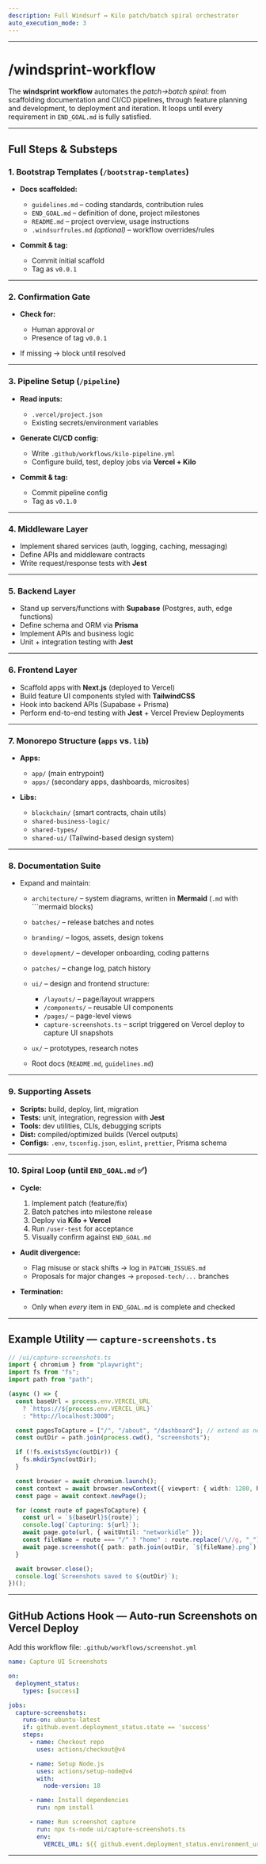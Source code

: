 ```yaml
---
description: Full Windsurf ↔ Kilo patch/batch spiral orchestrator
auto_execution_mode: 3
---
```


---

# /windsprint-workflow

The **windsprint workflow** automates the *patch→batch spiral*: from scaffolding documentation and CI/CD pipelines, through feature planning and development, to deployment and iteration. It loops until every requirement in `END_GOAL.md` is fully satisfied.

---

## Full Steps & Substeps

### 1. Bootstrap Templates (`/bootstrap-templates`)

* **Docs scaffolded:**

  * `guidelines.md` – coding standards, contribution rules
  * `END_GOAL.md` – definition of done, project milestones
  * `README.md` – project overview, usage instructions
  * `.windsurfrules.md` *(optional)* – workflow overrides/rules

* **Commit & tag:**

  * Commit initial scaffold
  * Tag as `v0.0.1`

---

### 2. Confirmation Gate

* **Check for:**

  * Human approval *or*
  * Presence of tag `v0.0.1`

* If missing → block until resolved

---

### 3. Pipeline Setup (`/pipeline`)

* **Read inputs:**

  * `.vercel/project.json`
  * Existing secrets/environment variables

* **Generate CI/CD config:**

  * Write `.github/workflows/kilo-pipeline.yml`
  * Configure build, test, deploy jobs via **Vercel + Kilo**

* **Commit & tag:**

  * Commit pipeline config
  * Tag as `v0.1.0`

---

### 4. Middleware Layer

* Implement shared services (auth, logging, caching, messaging)
* Define APIs and middleware contracts
* Write request/response tests with **Jest**

---

### 5. Backend Layer

* Stand up servers/functions with **Supabase** (Postgres, auth, edge functions)
* Define schema and ORM via **Prisma**
* Implement APIs and business logic
* Unit + integration testing with **Jest**

---

### 6. Frontend Layer

* Scaffold apps with **Next.js** (deployed to Vercel)
* Build feature UI components styled with **TailwindCSS**
* Hook into backend APIs (Supabase + Prisma)
* Perform end-to-end testing with **Jest** + Vercel Preview Deployments

---

### 7. Monorepo Structure (`apps` vs. `lib`)

* **Apps:**

  * `app/` (main entrypoint)
  * `apps/` (secondary apps, dashboards, microsites)

* **Libs:**

  * `blockchain/` (smart contracts, chain utils)
  * `shared-business-logic/`
  * `shared-types/`
  * `shared-ui/` (Tailwind-based design system)

---

### 8. Documentation Suite

* Expand and maintain:

  * `architecture/` – system diagrams, written in **Mermaid** (`.md` with \`\`\`mermaid blocks)
  * `batches/` – release batches and notes
  * `branding/` – logos, assets, design tokens
  * `development/` – developer onboarding, coding patterns
  * `patches/` – change log, patch history
  * `ui/` – design and frontend structure:

    * `/layouts/` – page/layout wrappers
    * `/components/` – reusable UI components
    * `/pages/` – page-level views
    * `capture-screenshots.ts` – script triggered on Vercel deploy to capture UI snapshots
  * `ux/` – prototypes, research notes
  * Root docs (`README.md`, `guidelines.md`)

---

### 9. Supporting Assets

* **Scripts:** build, deploy, lint, migration
* **Tests:** unit, integration, regression with **Jest**
* **Tools:** dev utilities, CLIs, debugging scripts
* **Dist:** compiled/optimized builds (Vercel outputs)
* **Configs:** `.env`, `tsconfig.json`, `eslint`, `prettier`, Prisma schema

---

### 10. Spiral Loop (until `END_GOAL.md` ✅)

* **Cycle:**

  1. Implement patch (feature/fix)
  2. Batch patches into milestone release
  3. Deploy via **Kilo + Vercel**
  4. Run `/user-test` for acceptance
  5. Visually confirm against `END_GOAL.md`

* **Audit divergence:**

  * Flag misuse or stack shifts → log in `PATCHN_ISSUES.md`
  * Proposals for major changes → `proposed-tech/...` branches

* **Termination:**

  * Only when *every* item in `END_GOAL.md` is complete and checked

---

## Example Utility — `capture-screenshots.ts`

```ts
// /ui/capture-screenshots.ts
import { chromium } from "playwright";
import fs from "fs";
import path from "path";

(async () => {
  const baseUrl = process.env.VERCEL_URL 
    ? `https://${process.env.VERCEL_URL}`
    : "http://localhost:3000";

  const pagesToCapture = ["/", "/about", "/dashboard"]; // extend as needed
  const outDir = path.join(process.cwd(), "screenshots");

  if (!fs.existsSync(outDir)) {
    fs.mkdirSync(outDir);
  }

  const browser = await chromium.launch();
  const context = await browser.newContext({ viewport: { width: 1280, height: 800 } });
  const page = await context.newPage();

  for (const route of pagesToCapture) {
    const url = `${baseUrl}${route}`;
    console.log(`Capturing: ${url}`);
    await page.goto(url, { waitUntil: "networkidle" });
    const fileName = route === "/" ? "home" : route.replace(/\//g, "_");
    await page.screenshot({ path: path.join(outDir, `${fileName}.png`) });
  }

  await browser.close();
  console.log(`Screenshots saved to ${outDir}`);
})();
```

---

## GitHub Actions Hook — Auto-run Screenshots on Vercel Deploy

Add this workflow file: `.github/workflows/screenshot.yml`

```yaml
name: Capture UI Screenshots

on:
  deployment_status:
    types: [success]

jobs:
  capture-screenshots:
    runs-on: ubuntu-latest
    if: github.event.deployment_status.state == 'success'
    steps:
      - name: Checkout repo
        uses: actions/checkout@v4

      - name: Setup Node.js
        uses: actions/setup-node@v4
        with:
          node-version: 18

      - name: Install dependencies
        run: npm install

      - name: Run screenshot capture
        run: npx ts-node ui/capture-screenshots.ts
        env:
          VERCEL_URL: ${{ github.event.deployment_status.environment_url }}
```

---
